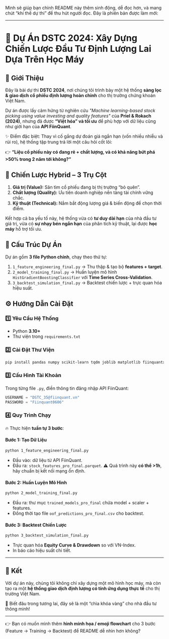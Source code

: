 Mình sẽ giúp bạn chỉnh README này thêm sinh động, dễ đọc hơn, và mang chút “khí thế dự thi” để thu hút người đọc. Đây là phiên bản được làm mới:

---

# 🚀 Dự Án DSTC 2024: Xây Dựng Chiến Lược Đầu Tư Định Lượng Lai Dựa Trên Học Máy

## 🎯 Giới Thiệu

Đây là bài dự thi **DSTC 2024**, nơi chúng tôi trình bày một hệ thống **sàng lọc & giao dịch cổ phiếu định lượng hoàn chỉnh** cho thị trường chứng khoán Việt Nam.

Dự án được lấy cảm hứng từ nghiên cứu *"Machine learning-based stock picking using value investing and quality features"* của **Priel & Rokach (2024)**, nhưng đã được **“Việt hóa” và tối ưu** để phù hợp với dữ liệu cũng như giới hạn của **API FiinQuant**.

✨ Điểm đặc biệt: Thay vì cố gắng dự đoán giá ngắn hạn (vốn nhiều nhiễu và rủi ro), hệ thống tập trung trả lời một câu hỏi cốt lõi:

👉 **“Liệu cổ phiếu này có đang rẻ + chất lượng, và có khả năng bứt phá >50% trong 2 năm tới không?”**

## 🧩 Chiến Lược Hybrid – 3 Trụ Cột

1. **Giá trị (Value):** Săn tìm cổ phiếu đang bị thị trường “bỏ quên”.
2. **Chất lượng (Quality):** Ưu tiên doanh nghiệp nền tảng tài chính vững chắc.
3. **Kỹ thuật (Technical):** Nắm bắt động lượng giá & biến động để chọn thời điểm.

Kết hợp cả ba yếu tố này, hệ thống vừa có **tư duy dài hạn** của nhà đầu tư giá trị, vừa có **sự nhạy bén ngắn hạn** của phân tích kỹ thuật, lại được **học máy** hỗ trợ tối ưu.

## 📂 Cấu Trúc Dự Án

Dự án gồm **3 file Python chính**, chạy theo thứ tự:

1. `1_feature_engineering_final.py` → Thu thập & tạo bộ **features + target**.
2. `2_model_training_final.py` → Huấn luyện mô hình `HistGradientBoostingClassifier` với **Time Series Cross-Validation**.
3. `3_backtest_simulation_final.py` → Backtest chiến lược + trực quan hóa hiệu suất.

## ⚙️ Hướng Dẫn Cài Đặt

### 1️⃣ Yêu Cầu Hệ Thống

* Python **3.10+**
* Thư viện trong `requirements.txt`

### 2️⃣ Cài Đặt Thư Viện

```bash
pip install pandas numpy scikit-learn tqdm joblib matplotlib fiinquantx
```

### 3️⃣ Cấu Hình Tài Khoản

Trong từng file `.py`, điền thông tin đăng nhập API FiinQuant:

```python
USERNAME = "DSTC_35@fiinquant.vn"
PASSWORD = "Fiinquant0606"
```

### 4️⃣ Quy Trình Chạy

🔥 Thực hiện **tuần tự 3 bước**:

#### **Bước 1: Tạo Dữ Liệu**

```bash
python 1_feature_engineering_final.py
```

* Đầu vào: dữ liệu từ API FiinQuant.
* Đầu ra: `stock_features_pro_final.parquet`.
  ⚠️ Quá trình này **có thể >1h**, hãy chuẩn bị kết nối mạng ổn định.

#### **Bước 2: Huấn Luyện Mô Hình**

```bash
python 2_model_training_final.py
```

* Đầu ra: thư mục `trained_models_pro_final` chứa model + scaler + features.
* Đồng thời tạo file `oof_predictions_pro_final.csv` cho backtest.

#### **Bước 3: Backtest Chiến Lược**

```bash
python 3_backtest_simulation_final.py
```

* Trực quan hóa **Equity Curve & Drawdown** so với VN-Index.
* In báo cáo hiệu suất chi tiết.

---

## 🎉 Kết

Với dự án này, chúng tôi không chỉ xây dựng một mô hình học máy, mà còn tạo ra một **hệ thống giao dịch định lượng có tính ứng dụng thực tế** cho thị trường Việt Nam.

🔮 Biết đâu trong tương lai, đây sẽ là một “chìa khóa vàng” cho nhà đầu tư thông minh!

---

👉 Bạn có muốn mình thêm **hình minh họa / emoji flowchart** cho 3 bước (Feature → Training → Backtest) để README dễ nhìn hơn không?

